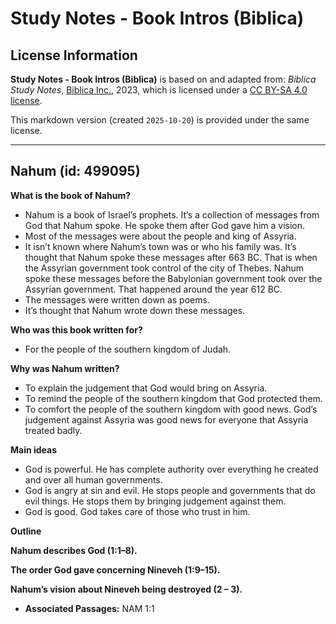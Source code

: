 # Study Notes - Book Intros (Biblica)

## License Information

**Study Notes - Book Intros (Biblica)** is based on and adapted from: _Biblica Study Notes_, [Biblica Inc.](https://www.biblica.com/), 2023, which is licensed under a [CC BY-SA 4.0 license](https://creativecommons.org/licenses/by-sa/4.0/legalcode.en).

This markdown version (created `2025-10-20`) is provided under the same license.



--------------------------------

## Nahum (id: 499095)

**What is the book of Nahum?**

* Nahum is a book of Israel’s prophets. It’s a collection of messages from God that Nahum spoke. He spoke them after God gave him a vision.
* Most of the messages were about the people and king of Assyria.
* It isn’t known where Nahum’s town was or who his family was. It’s thought that Nahum spoke these messages after 663 BC. That is when the Assyrian government took control of the city of Thebes. Nahum spoke these messages before the Babylonian government took over the Assyrian government. That happened around the year 612 BC.
* The messages were written down as poems.
* It’s thought that Nahum wrote down these messages.

**Who was this book written for?**

* For the people of the southern kingdom of Judah.

**Why was Nahum written?**

* To explain the judgement that God would bring on Assyria.
* To remind the people of the southern kingdom that God protected them.
* To comfort the people of the southern kingdom with good news. God’s judgement against Assyria was good news for everyone that Assyria treated badly.

**Main ideas**

* God is powerful. He has complete authority over everything he created and over all human governments.
* God is angry at sin and evil. He stops people and governments that do evil things. He stops them by bringing judgement against them.
* God is good. God takes care of those who trust in him.

**Outline**

**Nahum describes God (1:1–8\).**

**The order God gave concerning Nineveh (1:9–15\).**

**Nahum’s vision about Nineveh being destroyed (2 – 3\).**

* **Associated Passages:** NAM 1:1

